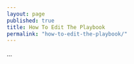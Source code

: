 ```yaml
---
layout: page
published: true
title: How To Edit The Playbook
permalink: "how-to-edit-the-playbook/"
---
```


...